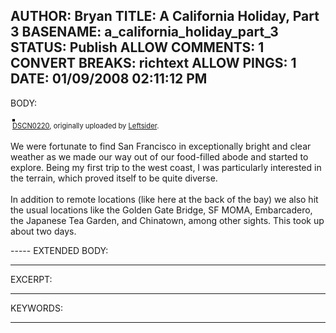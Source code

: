 AUTHOR: Bryan
TITLE: A California Holiday, Part 3
BASENAME: a_california_holiday_part_3
STATUS: Publish
ALLOW COMMENTS: 1
CONVERT BREAKS: richtext
ALLOW PINGS: 1
DATE: 01/09/2008 02:11:12 PM
-----
BODY:
<style type="text/css">
.flickr-photo { border: solid 2px #000000; }
.flickr-yourcomment { }
.flickr-frame { text-align: left; padding: 3px; }
.flickr-caption { font-size: 0.8em; margin-top: 0px; }
</style>

<div class="flickr-frame">
	<a href="http://www.flickr.com/photos/leftsider/2145535042/" title="photo sharing"><img src="http://farm3.static.flickr.com/2290/2145535042_2b5949c71b.jpg" class="flickr-photo" alt="" /></a>
<br />
	<span class="flickr-caption"><a href="http://www.flickr.com/photos/leftsider/2145535042/">DSCN0220</a>, originally uploaded by <a href="http://www.flickr.com/people/leftsider/">Leftsider</a>.</span>
</div>
				
<p class="flickr-yourcomment">
	We were fortunate to find San Francisco in exceptionally bright and clear weather as we made our way out of our food-filled abode and started to explore. Being my first trip to the west coast, I was particularly interested in the terrain, which proved itself to be quite diverse. <br />
<br />
In addition to remote locations (like here at the back of the bay) we also hit the usual locations like the Golden Gate Bridge, SF MOMA, Embarcadero, the Japanese Tea  Garden, and Chinatown, among other sights. This took up about two days.
</p>
-----
EXTENDED BODY:

-----
EXCERPT:

-----
KEYWORDS:

-----


